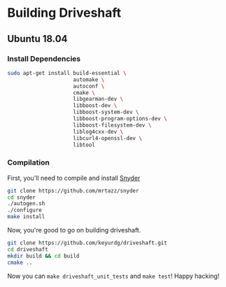 # Building Driveshaft

## Ubuntu 18.04

### Install Dependencies

```bash
sudo apt-get install build-essential \
                     automake \
                     autoconf \
                     cmake \
                     libgearman-dev \
                     libboost-dev \
                     libboost-system-dev \
                     libboost-program-options-dev \
                     libboost-filesystem-dev \
                     liblog4cxx-dev \
                     libcurl4-openssl-dev \
                     libtool
```

### Compilation

First, you'll need to compile and install [Snyder](https://github.com/mrtazz/snyder)

```bash
git clone https://github.com/mrtazz/snyder
cd snyder
./autogen.sh
./configure
make install
```

Now, you're good to go on building driveshaft.

```bash
git clone https://github.com/keyurdg/driveshaft.git
cd driveshaft
mkdir build && cd build
cmake ..
```

Now you can `make driveshaft_unit_tests` and `make test`! Happy hacking!
